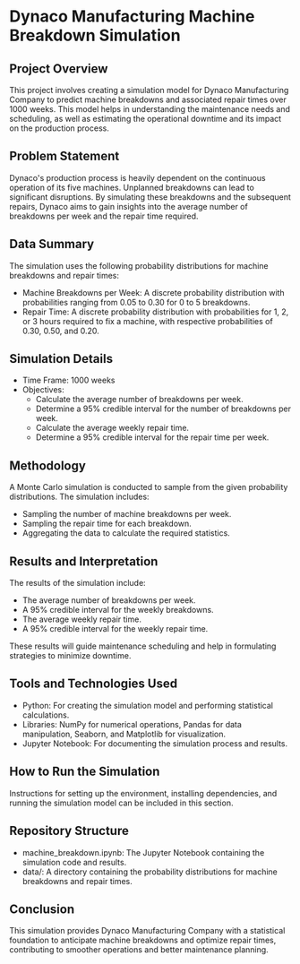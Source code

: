 # Dynaco Manufacturing Machine Breakdown Simulation

## Project Overview
This project involves creating a simulation model for Dynaco Manufacturing Company to predict machine breakdowns and associated repair times over 1000 weeks. This model helps in understanding the maintenance needs and scheduling, as well as estimating the operational downtime and its impact on the production process.

## Problem Statement
Dynaco's production process is heavily dependent on the continuous operation of its five machines. Unplanned breakdowns can lead to significant disruptions. By simulating these breakdowns and the subsequent repairs, Dynaco aims to gain insights into the average number of breakdowns per week and the repair time required.

## Data Summary
The simulation uses the following probability distributions for machine breakdowns and repair times:
- Machine Breakdowns per Week: A discrete probability distribution with probabilities ranging from 0.05 to 0.30 for 0 to 5 breakdowns.
- Repair Time: A discrete probability distribution with probabilities for 1, 2, or 3 hours required to fix a machine, with respective probabilities of 0.30, 0.50, and 0.20.

## Simulation Details
- Time Frame: 1000 weeks
- Objectives:
  - Calculate the average number of breakdowns per week.
  - Determine a 95% credible interval for the number of breakdowns per week.
  - Calculate the average weekly repair time.
  - Determine a 95% credible interval for the repair time per week.

## Methodology
A Monte Carlo simulation is conducted to sample from the given probability distributions. The simulation includes:
- Sampling the number of machine breakdowns per week.
- Sampling the repair time for each breakdown.
- Aggregating the data to calculate the required statistics.

## Results and Interpretation
The results of the simulation include:
- The average number of breakdowns per week.
- A 95% credible interval for the weekly breakdowns.
- The average weekly repair time.
- A 95% credible interval for the weekly repair time.

These results will guide maintenance scheduling and help in formulating strategies to minimize downtime.

## Tools and Technologies Used
- Python: For creating the simulation model and performing statistical calculations.
- Libraries: NumPy for numerical operations, Pandas for data manipulation, Seaborn, and Matplotlib for visualization.
- Jupyter Notebook: For documenting the simulation process and results.

## How to Run the Simulation
Instructions for setting up the environment, installing dependencies, and running the simulation model can be included in this section.

## Repository Structure
- machine_breakdown.ipynb: The Jupyter Notebook containing the simulation code and results.
- data/: A directory containing the probability distributions for machine breakdowns and repair times.

## Conclusion
This simulation provides Dynaco Manufacturing Company with a statistical foundation to anticipate machine breakdowns and optimize repair times, contributing to smoother operations and better maintenance planning.
